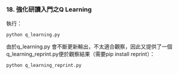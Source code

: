 ﻿### 18. 強化研讀入門之Q Learning

執行：
```
python q_learning.py
```

由於q_learning.py 會不斷更新輸出，不太適合觀察，因此又提供了一個q_learning_reprint.py便於觀察結果（需要pip install reprint）：

```
python q_learning_reprint.py
```
